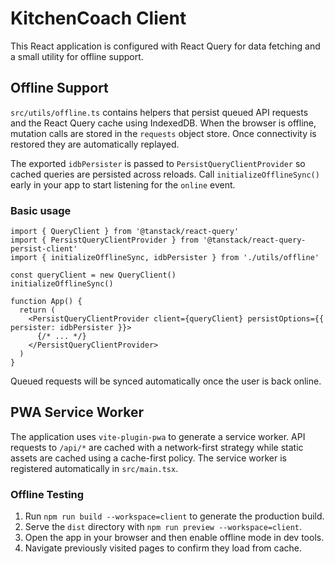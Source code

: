 # KitchenCoach Client

This React application is configured with React Query for data fetching and a small utility for offline support.

## Offline Support

`src/utils/offline.ts` contains helpers that persist queued API requests and the React Query cache using IndexedDB. When the browser is offline, mutation calls are stored in the `requests` object store. Once connectivity is restored they are automatically replayed.

The exported `idbPersister` is passed to `PersistQueryClientProvider` so cached queries are persisted across reloads. Call `initializeOfflineSync()` early in your app to start listening for the `online` event.

### Basic usage

```tsx
import { QueryClient } from '@tanstack/react-query'
import { PersistQueryClientProvider } from '@tanstack/react-query-persist-client'
import { initializeOfflineSync, idbPersister } from './utils/offline'

const queryClient = new QueryClient()
initializeOfflineSync()

function App() {
  return (
    <PersistQueryClientProvider client={queryClient} persistOptions={{ persister: idbPersister }}>
      {/* ... */}
    </PersistQueryClientProvider>
  )
}
```

Queued requests will be synced automatically once the user is back online.

## PWA Service Worker

The application uses `vite-plugin-pwa` to generate a service worker. API
requests to `/api/*` are cached with a network-first strategy while static
assets are cached using a cache-first policy. The service worker is registered
automatically in `src/main.tsx`.

### Offline Testing

1. Run `npm run build --workspace=client` to generate the production build.
2. Serve the `dist` directory with `npm run preview --workspace=client`.
3. Open the app in your browser and then enable offline mode in dev tools.
4. Navigate previously visited pages to confirm they load from cache.
